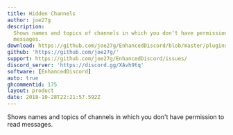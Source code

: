 ```yaml
---
title: Hidden Channels
author: joe27g
description:
  Shows names and topics of channels in which you don't have permission to read
  messages.
download: https://github.com/joe27g/EnhancedDiscord/blob/master/plugins/hidden_channels.js
github: 'https://github.com/joe27g/'
support: https://github.com/joe27g/EnhancedDiscord/issues/
discord_server: 'https://discord.gg/XAvh9tq'
software: [EnhancedDiscord]
auto: true
ghcommentid: 175
layout: product
date: 2018-10-28T22:21:57.592Z
---
```

Shows names and topics of channels in which you don't have permission to read messages.